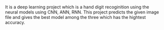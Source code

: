 It is a deep learning project which is a hand digit recoginition using the neural models using CNN, ANN, RNN.
This project predicts the given image file and gives the best model among the three which has the hightest accuracy.
